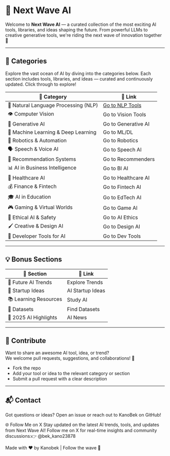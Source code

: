 # 🌊 Next Wave AI

Welcome to **Next Wave AI** — a curated collection of the most exciting AI tools, libraries, and ideas shaping the future. From powerful LLMs to creative generative tools, we're riding the next wave of innovation together 🚀

---

## 🧭 Categories

Explore the vast ocean of AI by diving into the categories below. Each section includes tools, libraries, and ideas — curated and continuously updated. Click through to explore!

| 🌟 Category | 📁 Link |
| --- | --- |
| 🧠 Natural Language Processing (NLP) | [Go to NLP Tools](https://github.com/kanobek/next-wave-ai/category/nlp-tools) |
| 👁️ Computer Vision | Go to Vision Tools |
| 🎨 Generative AI | Go to Generative AI |
| 🔢 Machine Learning & Deep Learning | Go to ML/DL |
| 🤖 Robotics & Automation | Go to Robotics |
| 🗣️ Speech & Voice AI | Go to Speech AI |
| 🎯 Recommendation Systems | Go to Recommenders |
| 📊 AI in Business Intelligence | Go to BI AI |
| 🏥 Healthcare AI | Go to Healthcare AI |
| 💰 Finance & Fintech | Go to Fintech AI |
| 🎓 AI in Education | Go to EdTech AI |
| 🎮 Gaming & Virtual Worlds | Go to Game AI |
| 🧩 Ethical AI & Safety | Go to AI Ethics |
| 🖌️ Creative & Design AI | Go to Design AI |
| 🧰 Developer Tools for AI | Go to Dev Tools |

---

## 💡 Bonus Sections

| 🌈 Section | 📁 Link |
| --- | --- |
| 🚀 Future AI Trends | Explore Trends |
| 🌱 Startup Ideas | AI Startup Ideas |
| 📚 Learning Resources | Study AI |
| 📂 Datasets | Find Datasets |
| 📰 2025 AI Highlights | AI News |

---

## 🤝 Contribute

Want to share an awesome AI tool, idea, or trend?\
We welcome pull requests, suggestions, and collaborations! 🌟

- Fork the repo
- Add your tool or idea to the relevant category or section
- Submit a pull request with a clear description

---

## 📬 Contact

Got questions or ideas? Open an issue or reach out to KanoBek on GitHub!

🌐 Follow Me on X
Stay updated on the latest AI trends, tools, and updates from Next Wave AI! Follow me on X for real-time insights and community discussions:👉 @bek_kano23878

Made with ❤️ by Kanobek  | Follow the wave 🌊

